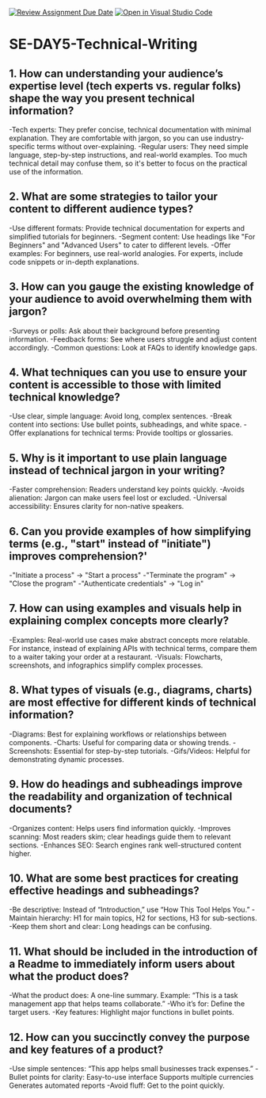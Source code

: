 [![Review Assignment Due Date](https://classroom.github.com/assets/deadline-readme-button-22041afd0340ce965d47ae6ef1cefeee28c7c493a6346c4f15d667ab976d596c.svg)](https://classroom.github.com/a/zsAR-pyY)
[![Open in Visual Studio Code](https://classroom.github.com/assets/open-in-vscode-2e0aaae1b6195c2367325f4f02e2d04e9abb55f0b24a779b69b11b9e10269abc.svg)](https://classroom.github.com/online_ide?assignment_repo_id=18799212&assignment_repo_type=AssignmentRepo)
# SE-DAY5-Technical-Writing
## 1. How can understanding your audience’s expertise level (tech experts vs. regular folks) shape the way you present technical information?
  -Tech experts: They prefer concise, technical documentation with minimal explanation. They are comfortable with jargon, so you can use industry-specific terms without over-explaining.
  -Regular users: They need simple language, step-by-step instructions, and real-world examples. Too much technical detail may confuse them, so it's better to focus on the practical use of the information.
  
## 2. What are some strategies to tailor your content to different audience types?
  -Use different formats: Provide technical documentation for experts and simplified tutorials for beginners.
  -Segment content: Use headings like "For Beginners" and "Advanced Users" to cater to different levels.
  -Offer examples: For beginners, use real-world analogies. For experts, include code snippets or in-depth explanations.
  
## 3. How can you gauge the existing knowledge of your audience to avoid overwhelming them with jargon?
  -Surveys or polls: Ask about their background before presenting information.
  -Feedback forms: See where users struggle and adjust content accordingly.
  -Common questions: Look at FAQs to identify knowledge gaps.
  
## 4. What techniques can you use to ensure your content is accessible to those with limited technical knowledge?
  -Use clear, simple language: Avoid long, complex sentences.
  -Break content into sections: Use bullet points, subheadings, and white space.
  -Offer explanations for technical terms: Provide tooltips or glossaries.
  
## 5. Why is it important to use plain language instead of technical jargon in your writing?
  -Faster comprehension: Readers understand key points quickly.
  -Avoids alienation: Jargon can make users feel lost or excluded.
  -Universal accessibility: Ensures clarity for non-native speakers.
  
## 6. Can you provide examples of how simplifying terms (e.g., "start" instead of "initiate") improves comprehension?'
  -"Initiate a process" → "Start a process"
  -"Terminate the program" → "Close the program"
  -"Authenticate credentials" → "Log in"
  
## 7. How can using examples and visuals help in explaining complex concepts more clearly?
  -Examples: Real-world use cases make abstract concepts more relatable. For instance, instead of explaining APIs with technical terms, compare them to a waiter taking your order at a restaurant.
  -Visuals: Flowcharts, screenshots, and infographics simplify complex processes.
## 8. What types of visuals (e.g., diagrams, charts) are most effective for different kinds of technical information?
  -Diagrams: Best for explaining workflows or relationships between components.
  -Charts: Useful for comparing data or showing trends.
  -Screenshots: Essential for step-by-step tutorials.
  -Gifs/Videos: Helpful for demonstrating dynamic processes.
  
## 9. How do headings and subheadings improve the readability and organization of technical documents?
  -Organizes content: Helps users find information quickly.
  -Improves scanning: Most readers skim; clear headings guide them to relevant sections.
  -Enhances SEO: Search engines rank well-structured content higher.
  
## 10. What are some best practices for creating effective headings and subheadings?
  -Be descriptive: Instead of “Introduction,” use “How This Tool Helps You.”
  -Maintain hierarchy: H1 for main topics, H2 for sections, H3 for sub-sections.
  -Keep them short and clear: Long headings can be confusing.
  
## 11. What should be included in the introduction of a Readme to immediately inform users about what the product does?
  -What the product does: A one-line summary. Example: “This is a task management app that helps teams collaborate.”
  -Who it’s for: Define the target users.
  -Key features: Highlight major functions in bullet points.
## 12. How can you succinctly convey the purpose and key features of a product?
  -Use simple sentences: “This app helps small businesses track expenses.”
  -Bullet points for clarity:
Easy-to-use interface
Supports multiple currencies
Generates automated reports
  -Avoid fluff: Get to the point quickly.
